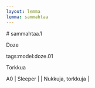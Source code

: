 ```yaml
---
layout: lemma
lemma: sammahtaa
---
```


<div class="sense">
# <span class="sensename">sammahtaa.1</span>

<span class="description">Doze</span>

tags:model:doze.01

<span class="description">Torkkua</span>

A0 | Sleeper |   | Nukkuja, torkkuja |  

</div>

